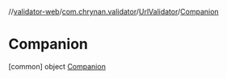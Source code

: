 //[validator-web](../../../../index.md)/[com.chrynan.validator](../../index.md)/[UrlValidator](../index.md)/[Companion](index.md)



# Companion  
 [common] object [Companion](index.md)   

